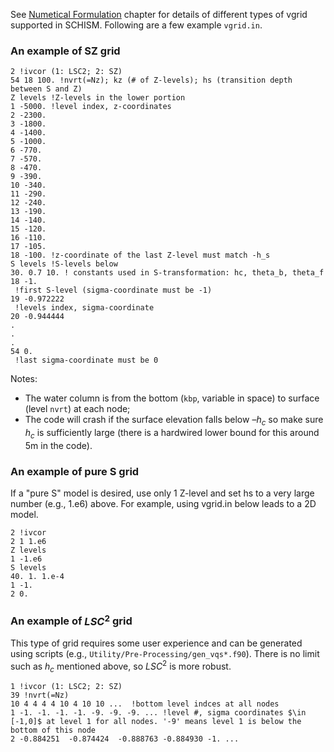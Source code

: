 See [Numetical Formulation](../schism/geometry-discretization.md) chapter for details of different types of vgrid supported in SCHISM. Following are a few example `vgrid.in`.

### An example of SZ grid 

```
2 !ivcor (1: LSC2; 2: SZ)
54 18 100. !nvrt(=Nz); kz (# of Z-levels); hs (transition depth between S and Z)
Z levels !Z-levels in the lower portion
1 -5000. !level index, z-coordinates
2 -2300.
3 -1800.
4 -1400.
5 -1000.
6 -770.
7 -570.
8 -470.
9 -390.
10 -340.
11 -290.
12 -240.
13 -190.
14 -140.
15 -120.
16 -110.
17 -105.
18 -100. !z-coordinate of the last Z-level must match -h_s
S levels !S-levels below
30. 0.7 10. ! constants used in S-transformation: hc, theta_b, theta_f
18 -1.
 !first S-level (sigma-coordinate must be -1)
19 -0.972222
 !levels index, sigma-coordinate
20 -0.944444
.
.
.
54 0.
 !last sigma-coordinate must be 0
```

Notes:
 - The water column is from the bottom (`kbp`, variable in space) to surface (level `nvrt`) at each node;
 - The code will crash if the surface elevation falls below $–h_c$ so make sure $h_c$ is sufficiently large (there is a hardwired lower bound for this around 5m in the code).

### An example of pure S grid
If a "pure S" model is desired, use only 1 Z-level and set hs to a very large number (e.g., 1.e6)
above. For example, using vgrid.in below leads to a 2D model.

```
2 !ivcor
2 1 1.e6
Z levels
1 -1.e6
S levels
40. 1. 1.e-4
1 -1.
2 0.
```

### An example of $LSC^2$ grid
This type of grid requires some user experience and can be generated using scripts (e.g., `Utility/Pre-Processing/gen_vqs*.f90`). 
There is no limit such as $h_c$ mentioned above, so $LSC^2$ is more robust.

```
1 !ivcor (1: LSC2; 2: SZ)
39 !nvrt(=Nz)
10 4 4 4 4 10 4 10 10 ...  !bottom level indces at all nodes
1 -1. -1. -1. -1. -9. -9. -9. ... !level #, sigma coordinates $\in [-1,0]$ at level 1 for all nodes. '-9' means level 1 is below the bottom of this node
2 -0.884251  -0.874424  -0.888763 -0.884930 -1. ... 
```
